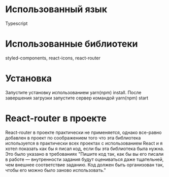# Использованный язык
Typescript
# Использованные библиотеки 
styled-components, react-icons, react-router
# Установка
Запустите установку использованием yarn(npm) install. После завершения загрузки запустите сервер командой yarn(npm) start
# React-router в проекте
React-router в проекте практически не применяется, однако все-равно добавлен в проект по соображением того что эта библиотека используется в практически всех проектах с использованием React и я хотел показать как бы я писал код, если бы эта библиотека была нужна. Это было указано в требованиях "Пишите код так, как бы вы его писали в работе — внутренности задания будут оцениваться даже тщательней, чем внешнее соответствие заданию. Код должен быть организован так, чтобы его можно было заново использовать."
